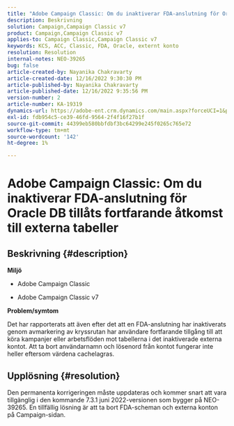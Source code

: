 ```yaml
---
title: "Adobe Campaign Classic: Om du inaktiverar FDA-anslutning för Oracle DB tillåts fortfarande åtkomst till externa tabeller"
description: Beskrivning
solution: Campaign,Campaign Classic v7
product: Campaign,Campaign Classic v7
applies-to: Campaign Classic,Campaign Classic v7
keywords: KCS, ACC, Classic, FDA, Oracle, externt konto
resolution: Resolution
internal-notes: NEO-39265
bug: false
article-created-by: Nayanika Chakravarty
article-created-date: 12/16/2022 9:30:30 PM
article-published-by: Nayanika Chakravarty
article-published-date: 12/16/2022 9:35:56 PM
version-number: 2
article-number: KA-19319
dynamics-url: https://adobe-ent.crm.dynamics.com/main.aspx?forceUCI=1&pagetype=entityrecord&etn=knowledgearticle&id=1119dbd7-887d-ed11-81ac-6045bd006079
exl-id: fdb954c5-ce39-46fd-9564-2f4f16f27b1f
source-git-commit: 44399eb580bbfdbf3bc64299e245f0265c765e72
workflow-type: tm+mt
source-wordcount: '142'
ht-degree: 1%

---
```


# Adobe Campaign Classic: Om du inaktiverar FDA-anslutning för Oracle DB tillåts fortfarande åtkomst till externa tabeller

## Beskrivning {#description}


<b>Miljö</b>

- Adobe Campaign Classic

- Adobe Campaign Classic v7

<b>Problem/symtom</b>

Det har rapporterats att även efter det att en FDA-anslutning har inaktiverats genom avmarkering av kryssrutan har användare fortfarande tillgång till att köra kampanjer eller arbetsflöden mot tabellerna i det inaktiverade externa kontot. Att ta bort användarnamn och lösenord från kontot fungerar inte heller eftersom värdena cachelagras.






## Upplösning {#resolution}


Den permanenta korrigeringen måste uppdateras och kommer snart att vara tillgänglig i den kommande 7.3.1 juni 2022-versionen som bygger på NEO-39265. En tillfällig lösning är att ta bort FDA-scheman och externa konton på Campaign-sidan.
